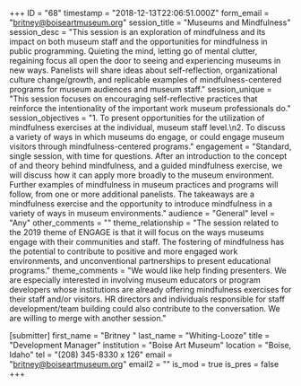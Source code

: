 +++
ID = "68"
timestamp = "2018-12-13T22:06:51.000Z"
form_email = "britney@boiseartmuseum.org"
session_title = "Museums and Mindfulness"
session_desc = "This session is an exploration of mindfulness and its impact on both museum staff and the opportunities for mindfulness in public programming. Quieting the mind, letting go of mental clutter, regaining focus all open the door to seeing and experiencing museums in new ways. Panelists will share ideas about self-reflection, organizational culture change/growth, and replicable examples of mindfulness-centered programs for museum audiences and museum staff."
session_unique = "This session focuses on encouraging self-reflective practices that reinforce the intentionality of the important work museum professionals do."
session_objectives = "1. To present opportunities for the utilization of mindfulness exercises at the individual, museum staff level.\n2. To discuss a variety of ways in which museums do engage, or could engage museum visitors through mindfulness-centered programs."
engagement = "Standard, single session, with time for questions. After an introduction to the concept of and theory behind mindfulness, and a guided mindfulness exercise, we will discuss how it can apply more broadly to the museum environment. Further examples of mindfulness in museum practices and programs will follow, from one or more additional panelists. The takeaways are a mindfulness exercise and the opportunity to introduce mindfulness in a variety of ways in museum environments."
audience = "General"
level = "Any"
other_comments = ""
theme_relationship = "The session related to the 2019 theme of ENGAGE is that it will focus on the ways museums engage with their communities and staff. The fostering of mindfulness has the potential to contribute to positive and more engaged work environments, and unconventional partnerships to present educational programs."
theme_comments = "We would like help finding presenters. We are especially interested in involving museum educators or program developers whose institutions are already offering mindfulness exercises for their staff and/or visitors. HR directors and individuals responsible for staff development/team building could also contribute to the conversation. We are willing to merge with another session."

[submitter]
first_name = "Britney "
last_name = "Whiting-Looze"
title = "Development Manager"
institution = "Boise Art Museum"
location = "Boise, Idaho"
tel = "(208) 345-8330 x 126"
email = "britney@boiseartmuseum.org"
email2 = ""
is_mod = true
is_pres = false
+++
